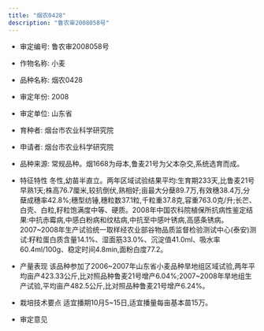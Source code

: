 ```yaml
---
title: "烟农0428"
description: "鲁农审2008058号"
---
```

* 审定编号:  鲁农审2008058号

*  作物名称:  小麦

*  品种名称:  烟农0428

*  审定年份:  2008

*  审定单位:  山东省

* 育种者:  烟台市农业科学研究院

*  申请者:  烟台市农业科学研究院

*  品种来源:  常规品种。烟1668为母本,鲁麦21号为父本杂交,系统选育而成。

*  特征特性
冬性,幼苗半直立。两年区域试验结果平均:生育期233天,比鲁麦21号早熟1天;株高76.7厘米,较抗倒伏,熟相好;亩最大分蘖89.7万,有效穗38.4万,分蘖成穗率42.8%;穗型纺锤,穗粒数37.1粒,千粒重37.8克,容重763.0克/升;长芒、白壳、白粒,籽粒饱满度中等、硬质。2008年中国农科院植保所抗病性鉴定结果:中抗赤霉病,中感白粉病和纹枯病,中抗至中感叶锈病,高感条锈病。2007~2008年生产试验统一取样经农业部谷物品质监督检验测试中心(泰安)测试:籽粒蛋白质含量14.1%、湿面筋33.0%、沉淀值41.0ml、吸水率60.4ml/100g、稳定时间4.8min,面粉白度77.2。

*  产量表现
该品种参加了2006~2007年山东省小麦品种旱地组区域试验,两年平均亩产423.33公斤,比对照品种鲁麦21号增产6.04%;2007~2008年旱地组生产试验,平均亩产482.5公斤,比对照品种鲁麦21号增产6.24%。

*  栽培技术要点
适宜播期10月5~15日,适宜播量每亩基本苗15万。

*  审定意见

